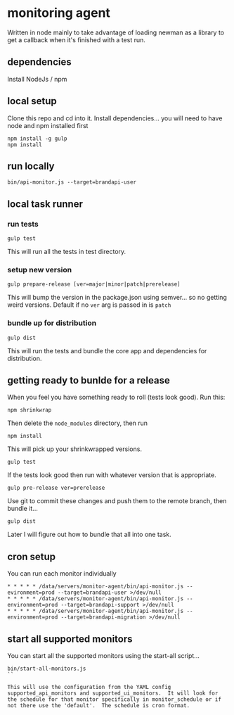 # monitoring agent
Written in node mainly to take advantage of loading newman as a library to get a callback when it's finished with a test run.

## dependencies
Install NodeJs / npm

## local setup
Clone this repo and cd into it.
Install dependencies... you will need to have node and npm installed first

```
npm install -g gulp
npm install
```

## run locally

```
bin/api-monitor.js --target=brandapi-user
```

## local task runner

### run tests

```
gulp test
```

This will run all the tests in test directory.

### setup new version

```
gulp prepare-release [ver=major|minor|patch|prerelease]

```

This will bump the version in the package.json using semver... so no getting weird versions. Default if no `ver` arg is passed in is `patch`

### bundle up for distribution

```
gulp dist
```

This will run the tests and bundle the core app and dependencies for distribution.


## getting ready to bunlde for a release
When you feel you have something ready to roll (tests look good).  Run this:

```
npm shrinkwrap
```

Then delete the `node_modules` directory, then run

```
npm install
```
This will pick up your shrinkwrapped versions.

```
gulp test
```

If the tests look good then run with whatever version that is appropriate.

```
gulp pre-release ver=prerelease
```

Use git to commit these changes and push them to the remote branch, then bundle it...

```
gulp dist
```

Later I will figure out how to bundle that all into one task.

## cron setup
You can run each monitor individually

```
* * * * * /data/servers/monitor-agent/bin/api-monitor.js --evironment=prod --target=brandapi-user >/dev/null
* * * * * /data/servers/monitor-agent/bin/api-monitor.js --environment=prod --target=brandapi-support >/dev/null
* * * * * /data/servers/monitor-agent/bin/api-monitor.js --environment=prod --target=brandapi-migration >/dev/null
```

## start all supported monitors
You can start all the supported monitors using the start-all script...

```
bin/start-all-monitors.js
``

This will use the configuration from the YAML config supported_api_monitors and supported_ui_monitors.  It will look for the schedule for that monitor specifically in monitor_schedule or if not there use the 'default'.  The schedule is cron format.


